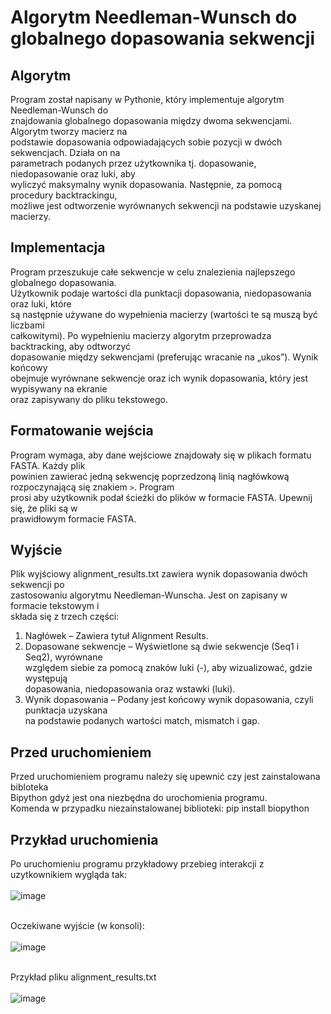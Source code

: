 # Algorytm Needleman-Wunsch do globalnego dopasowania sekwencji <br>

## Algorytm <br>

Program został napisany w Pythonie, który implementuje algorytm Needleman-Wunsch do <br> znajdowania globalnego dopasowania między dwoma sekwencjami. Algorytm tworzy macierz  na <br> podstawie dopasowania odpowiadających sobie pozycji w dwóch sekwencjach. Działa on na <br> parametrach podanych przez użytkownika tj. dopasowanie, niedopasowanie oraz luki, aby <br> wyliczyć maksymalny wynik dopasowania. Następnie, za pomocą procedury backtrackingu, <br> możliwe jest odtworzenie wyrównanych sekwencji na podstawie uzyskanej macierzy. <br>

## Implementacja <br>

Program przeszukuje całe sekwencje w celu znalezienia najlepszego globalnego dopasowania. <br> Użytkownik podaje wartości dla punktacji dopasowania, niedopasowania oraz luki, które <br> są następnie używane do wypełnienia macierzy (wartości te są muszą być liczbami <br> całkowitymi). Po wypełnieniu macierzy algorytm przeprowadza backtracking, aby odtworzyć <br> dopasowanie między sekwencjami (preferując wracanie na „ukos”). Wynik końcowy <br> obejmuje wyrównane sekwencje oraz ich wynik dopasowania, który jest wypisywany na ekranie <br> oraz zapisywany do pliku tekstowego. <br>

## Formatowanie wejścia <br>

Program wymaga, aby dane wejściowe znajdowały się w plikach formatu FASTA. Każdy plik <br> powinien zawierać jedną sekwencję poprzedzoną linią nagłówkową rozpoczynającą się znakiem `>`. Program <br> prosi aby użytkownik podał ścieżki do plików w formacie FASTA. Upewnij się, że pliki są w <br> prawidłowym formacie FASTA. <br>

## Wyjście <br>

Plik wyjściowy alignment_results.txt zawiera wynik dopasowania dwóch sekwencji po <br> zastosowaniu algorytmu Needleman-Wunscha. Jest on zapisany w formacie tekstowym i <br> składa się z trzech części: <br>
1. Nagłówek – Zawiera tytuł Alignment Results. <br>
2. Dopasowane sekwencje – Wyświetlone są dwie sekwencje (Seq1 i Seq2), wyrównane <br> względem siebie za pomocą znaków luki (-), aby wizualizować, gdzie występują <br> dopasowania, niedopasowania oraz wstawki (luki). <br>
3. Wynik dopasowania – Podany jest końcowy wynik dopasowania, czyli punktacja uzyskana <br> na podstawie podanych wartości match, mismatch i gap. <br>

## Przed uruchomieniem <br>
Przed uruchomieniem programu należy się upewnić czy jest zainstalowana bibloteka <br>
Bipython gdyż jest ona niezbędna do urochomienia programu. <br>
Komenda w przypadku niezainstalowanej biblioteki: pip install biopython <br>

## Przykład uruchomienia <br>

Po uruchomieniu programu przykładowy przebieg interakcji z uzytkownikiem wygląda tak: <br> <br>
![image](https://github.com/user-attachments/assets/f271c743-a47b-4d91-8e83-4701fec0841b) <br> <br>

Oczekiwane wyjście (w konsoli): <br> <br>
![image](https://github.com/user-attachments/assets/7e236b61-8723-4ecd-ad07-7406423f2284) <br> <br>

Przykład pliku alignment_results.txt <br> <br>
![image](https://github.com/user-attachments/assets/6f033342-2dd7-4d2b-b7a5-66ac45c7b395)











